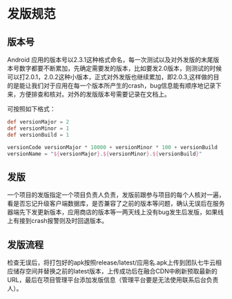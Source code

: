 # 发版规范

## 版本号

Android 应用的版本号以2.3.1这种格式命名，每一次测试以及对外发版的末尾版本号数字都要不断累加，先确定需要发的版本，比如要发2.0版本，则测试的时候可以打2.0.1，2.0.2这种小版本，正式对外发版也继续累加，即2.0.3,这样做的目的是能让我们对于应用在每一个版本所产生的crash，bug信息能有顺序地记录下来，方便排查和核对。对外的发版版本号需要记录在文档上。

可按照如下格式：

```gradle
def versionMajor = 2
def versionMinor = 1
def versionBuild = 1

versionCode versionMajor * 10000 + versionMinor * 100 + versionBuild
versionName = "${versionMajor}.${versionMinor}.${versionBuild}"
```

## 发版

一个项目的发版指定一个项目负责人负责，发版前跟参与项目的每个人核对一遍，看是否忘记升级客户端数据库，是否兼容了之前的版本等问题，确认无误后在服务器端先下发更新版本，应用商店的版本等一两天线上没有bug发生后发版，如果线上有接到crash报警则及时回退版本。

## 发版流程

检查无误后，将打包好的apk按照release/latest/应用名.apk上传到团队七牛云相应储存空间并替换之前的latest版本，上传成功后在融合CDN中刷新预取最新的URL，最后在项目管理平台添加发版信息（管理平台要是无法使用联系后台负责人）。


